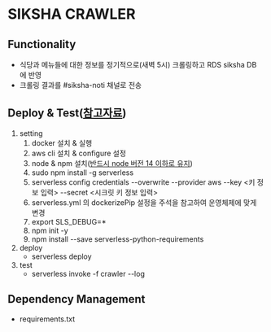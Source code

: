 # SIKSHA CRAWLER

## Functionality
* 식당과 메뉴들에 대한 정보를 정기적으로(새벽 5시) 크롤링하고 RDS siksha DB 에 반영
* 크롤링 결과를 #siksha-noti 채널로 전송

## Deploy & Test([참고자료](https://www.serverless.com/blog/serverless-python-packaging/))
1. setting
    1. docker 설치 & 실행
    1. aws cli 설치 & configure 설정
    1. node & npm 설치([반드시 node 버전 14 이하로 유지](https://github.com/serverless/serverless/issues/8794))
    1. sudo npm install -g serverless
    1. serverless config credentials --overwrite --provider aws --key <키 정보 입력> --secret <시크릿 키 정보 입력>
    1. serverless.yml 의 dockerizePip 설정을 주석을 참고하여 운영체제에 맞게 변경
    1. export SLS_DEBUG=*
    1. npm init -y
    1. npm install --save serverless-python-requirements
1. deploy
    * serverless deploy
1. test
    * serverless invoke -f crawler --log

## Dependency Management
* requirements.txt
